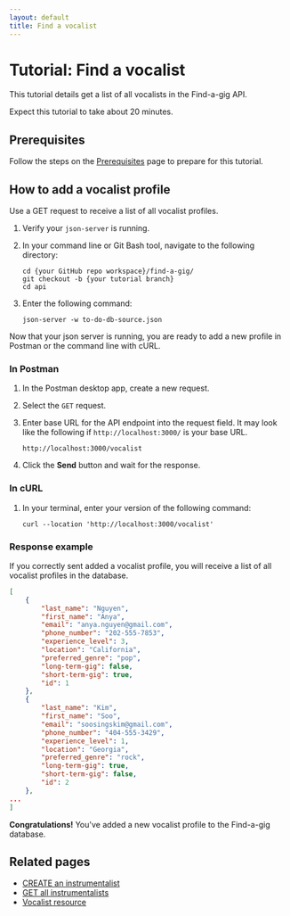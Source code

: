 ```yaml
---
layout: default
title: Find a vocalist
---
```


# Tutorial: Find a vocalist

This tutorial details get a list of all vocalists in the Find-a-gig API.

Expect this tutorial to take about 20 minutes.

## Prerequisites

Follow the steps on the [Prerequisites][def] page to prepare for this tutorial.

## How to add a vocalist profile

Use a GET request to receive a list of all vocalist profiles.

1. Verify your `json-server` is running.
2. In your command line or Git Bash tool, navigate to the following directory:

    ```curl
    cd {your GitHub repo workspace}/find-a-gig/
    git checkout -b {your tutorial branch}
    cd api
    ```

3. Enter the following command:

    ```curl
    json-server -w to-do-db-source.json
    ```

Now that your json server is running, you are ready to add a new profile in Postman or the command line with cURL.

### In Postman

1. In the Postman desktop app, create a new request.
2. Select the `GET` request.
3. Enter base URL for the API endpoint into the request field. It may look like the following if `http://localhost:3000/` is your base URL.

    ```shell
    http://localhost:3000/vocalist
    ```

4. Click the **Send** button and wait for the response.

### In cURL

1. In your terminal, enter your version of the following command:

    ```curl
    curl --location 'http://localhost:3000/vocalist'
    ```

### Response example

If you correctly sent added a vocalist profile, you will receive a list of all vocalist profiles in the database.

```json
[
    {
        "last_name": "Nguyen",
        "first_name": "Anya",
        "email": "anya.nguyen@gmail.com",
        "phone_number": "202-555-7853",
        "experience_level": 3,
        "location": "California",
        "preferred_genre": "pop",
        "long-term-gig": false,
        "short-term-gig": true,
        "id": 1
    },
    {
        "last_name": "Kim",
        "first_name": "Soo",
        "email": "soosingskim@gmail.com",
        "phone_number": "404-555-3429",
        "experience_level": 1,
        "location": "Georgia",
        "preferred_genre": "rock",
        "long-term-gig": true,
        "short-term-gig": false,
        "id": 2
    },
...
]
```

**Congratulations!** You've added a new vocalist profile to the Find-a-gig database.

## Related pages

* [CREATE an instrumentalist](inst-create-inst.md)
* [GET all instrumentalists](inst-get-all-inst.md)
* [Vocalist resource](vocalists.md)


[def]: prerequisites.md
